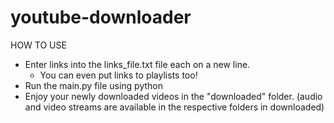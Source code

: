 # youtube-downloader

HOW TO USE
- Enter links into the links_file.txt file each on a new line.
  - You can even put links to playlists too!
- Run the main.py file using python
- Enjoy your newly downloaded videos in the "downloaded" folder. (audio and video streams are available in the respective folders in downloaded)
